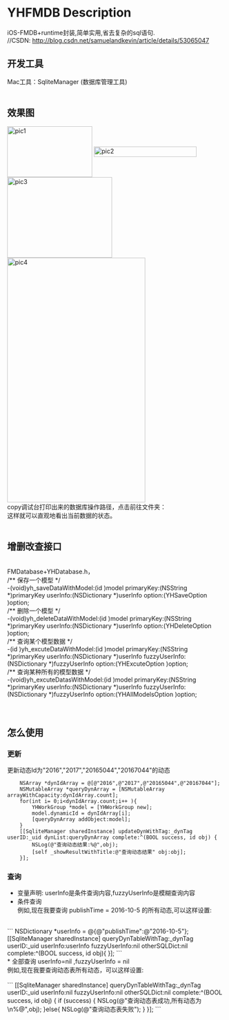 # YHFMDB Description
iOS-FMDB+runtime封装,简单实用,省去复杂的sql语句.<br>
//CSDN: http://blog.csdn.net/samuelandkevin/article/details/53065047<br>


## 开发工具
Mac工具：SqliteManager (数据库管理工具) <br>
<br>
## 效果图
<img src="https://github.com/samuelandkevin/PackaingFMDB/blob/master/pics/pic1.png?raw=true" width = "197" height = "118" alt="pic1"
align=center /> <img src="https://github.com/samuelandkevin/PackaingFMDB/blob/master/pics/pic2.png?raw=true" width = "238" height = "24" alt="pic2"
align=center /> <img src="https://github.com/samuelandkevin/PackaingFMDB/blob/master/pics/pic3.png?raw=true" width = "243" height = "187" alt="pic3" 
align=center /> <br>
<img src="https://github.com/samuelandkevin/PackaingFMDB/blob/master/pics/pic4.png?raw=true" width = "320" height = "568" alt="pic4" 
align=center />
<br>
copy调试台打印出来的数据库操作路径，点击前往文件夹：<br>
这样就可以直观地看出当前数据的状态。<br>
<br>
## 增删改查接口
<br>
 FMDatabase+YHDatabase.h，<br>
/** 保存一个模型 */  <br>
-(void)yh_saveDataWithModel:(id )model  primaryKey:(NSString *)primaryKey userInfo:(NSDictionary *)userInfo option:(YHSaveOption )option;<br>  
/** 删除一个模型 */<br>  
-(void)yh_deleteDataWithModel:(id )model  primaryKey:(NSString *)primaryKey userInfo:(NSDictionary *)userInfo option:(YHDeleteOption )option;<br>  
/** 查询某个模型数据 */ <br> 
-(id )yh_excuteDataWithModel:(id )model  primaryKey:(NSString *)primaryKey userInfo:(NSDictionary *)userInfo fuzzyUserInfo:(NSDictionary *)fuzzyUserInfo option:(YHExcuteOption )option;<br>  
/** 查询某种所有的模型数据 */<br>  
-(void)yh_excuteDatasWithModel:(id )model  primaryKey:(NSString *)primaryKey userInfo:(NSDictionary *)userInfo fuzzyUserInfo:(NSDictionary *)fuzzyUserInfo option:(YHAllModelsOption )option;<br>  
<br>
<br>

## 怎么使用

### 更新
更新动态Id为"2016","2017","20165044","20167044"的动态<br>
``` 
	NSArray *dynIdArray = @[@"2016",@"2017",@"20165044",@"20167044"];
	NSMutableArray *queryDynArray = [NSMutableArray arrayWithCapacity:dynIdArray.count];
    for(int i= 0;i<dynIdArray.count;i++ ){
        YHWorkGroup *model = [YHWorkGroup new];
        model.dynamicId = dynIdArray[i];
        [queryDynArray addObject:model];
    }
	[[SqliteManager sharedInstance] updateDynWithTag:_dynTag userID:_uid dynList:queryDynArray complete:^(BOOL success, id obj) {
        NSLog(@"查询动态结果:%@",obj);
        [self _showResultWithTitle:@"查询动态结果" obj:obj];
    }];
```

### 查询 <br>
* 变量声明: userInfo是条件查询内容,fuzzyUserInfo是模糊查询内容<br>
* 条件查询<br>
例如,现在我要查询 publishTime = 2016-10-5 的所有动态,可以这样设置:<br>
<br>
``` 
NSDictionary *userInfo = @{@"publishTime":@"2016-10-5"};
[[SqliteManager sharedInstance] queryDynTableWithTag:_dynTag userID:_uid userInfo:userInfo fuzzyUserInfo:nil otherSQLDict:nil complete:^(BOOL success, id obj){
	}];
```
<br>
* 全部查询 userInfo=nil ,fuzzyUserInfo = nil <br>
例如,现在我要查询动态表所有动态，可以这样设置:<br>
<br>
``` 
[[SqliteManager sharedInstance] queryDynTableWithTag:_dynTag userID:_uid userInfo:nil fuzzyUserInfo:nil otherSQLDict:nil complete:^(BOOL success, id obj) {
      if (success) {
          NSLog(@"查询动态表成功,所有动态为\n%@",obj);
      }else{
          NSLog(@"查询动态表失败");
      }
 }];
```
<br>



